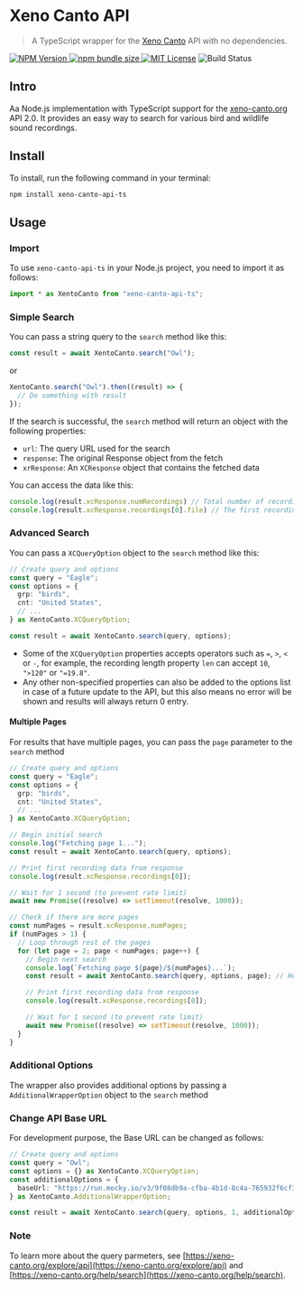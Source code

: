 # Xeno Canto API

> A TypeScript wrapper for the [Xeno Canto](https://xeno-canto.org/) API with no dependencies.

[![NPM Version](https://img.shields.io/npm/v/xeno-canto-api-ts) ![npm bundle size](https://img.shields.io/bundlephobia/min/xeno-canto-api-ts) ](https://github.com/JoeSiu/xeno-canto-api-ts/actions/workflows/ci.yaml)[![MIT License](https://img.shields.io/badge/license-GPL-blue)](https://github.com/JoeSiu/xeno-canto-api-ts/blob/main/LICENSE) ![Build Status](https://github.com/JoeSiu/xeno-canto-api-ts/actions/workflows/ci.yaml/badge.svg)

## Intro

Aa Node.js implementation with TypeScript support for the [xeno-canto.org](https://xeno-canto.org) API 2.0. It provides an easy way to search for various bird and wildlife sound recordings.

## Install

To install, run the following command in your terminal:

```bash
npm install xeno-canto-api-ts
```

## Usage

### Import

To use `xeno-canto-api-ts` in your Node.js project, you need to import it as follows:

```ts
import * as XentoCanto from "xeno-canto-api-ts";
```

### Simple Search

You can pass a string query to the `search` method like this:

```ts
const result = await XentoCanto.search("Owl");
```

or

```ts
XentoCanto.search("Owl").then((result) => {
  // Do something with result
});
```

If the search is successful, the `search` method will return an object with the following properties:

* `url`: The query URL used for the search
* `response`: The original Response object from the fetch
* `xrResponse`: An `XCResponse` object that contains the fetched data

You can access the data like this:

```ts
console.log(result.xcResponse.numRecordings) // Total number of recordings
console.log(result.xcResponse.recordings[0].file) // The first recording result's sound file download URL
```

### Advanced Search

You can pass a `XCQueryOption` object to the `search` method like this:

```ts
// Create query and options
const query = "Eagle";
const options = {
  grp: "birds",
  cnt: "United States",
  // ...
} as XentoCanto.XCQueryOption;

const result = await XentoCanto.search(query, options);
```

* Some of the `XCQueryOption` properties accepts operators such as `=`, `>`, `<` or `-`, for example, the recording length property `len` can accept `10`, `">120"` or `"=19.8"`.
* Any other non-specified properties can also be added to the options list in case of a future update to the API, but this also means no error will be shown and results will always return 0 entry.

#### Multiple Pages

For results that have multiple pages, you can pass the `page` parameter to the `search` method

```ts
// Create query and options
const query = "Eagle";
const options = {
  grp: "birds",
  cnt: "United States",
  // ...
} as XentoCanto.XCQueryOption;

// Begin initial search
console.log("Fetching page 1...");
const result = await XentoCanto.search(query, options);

// Print first recording data from response
console.log(result.xcResponse.recordings[0]);

// Wait for 1 second (to prevent rate limit)
await new Promise((resolve) => setTimeout(resolve, 1000));

// Check if there are more pages
const numPages = result.xcResponse.numPages;
if (numPages > 1) {
  // Loop through rest of the pages
  for (let page = 2; page < numPages; page++) {
    // Begin next search
    console.log(`Fetching page ${page}/${numPages}...`);
    const result = await XentoCanto.search(query, options, page); // Here we pass the original query and options with a new page

    // Print first recording data from response
    console.log(result.xcResponse.recordings[0]);

    // Wait for 1 second (to prevent rate limit)
    await new Promise((resolve) => setTimeout(resolve, 1000));
  }
}
```

### Additional Options

The wrapper also provides additional options by passing a `AdditionalWrapperOption` object to the `search` method

### Change API Base URL

For development purpose, the Base URL can be changed as follows:

```ts
// Create query and options
const query = "Owl";
const options = {} as XentoCanto.XCQueryOption;
const additionalOptions = {
  baseUrl: "https://run.mocky.io/v3/9f08db9a-cfba-4b1d-8c4a-765932f6cf3b?query=", // A fake JSON server URL
} as XentoCanto.AdditionalWrapperOption;

const result = await XentoCanto.search(query, options, 1, additionalOptions);
```

### Note

To learn more about the query parmeters, see [https://xeno-canto.org/explore/api](https://xeno-canto.org/explore/api) and [https://xeno-canto.org/help/search](https://xeno-canto.org/help/search).
